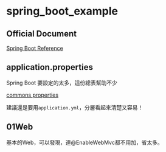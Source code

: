 # spring_boot_example

## Official Document

[Spring Boot Reference](https://docs.spring.io/spring-boot/docs/current/reference/htmlsingle/)

## application.properties
Spring Boot 要設定的太多，這份總表幫助不少

[commons properties](https://docs.spring.io/spring-boot/docs/current/reference/html/common-application-properties.html)

建議還是要用```application.yml```，分層看起來清楚又容易！


## 01Web

基本的Web，可以發現，連@EnableWebMvc都不用加，省太多。

